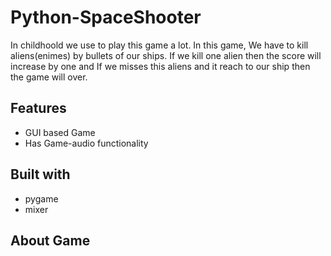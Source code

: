 # Python-SpaceShooter
In childhoold we use to play this game a lot. In this game, We have to kill aliens(enimes) by bullets of our ships. If we kill one alien then the score will increase by one and If we misses this aliens and it reach to our ship then the game will over.

## Features

- GUI based Game
- Has Game-audio functionality

## Built with

- pygame
- mixer

## About Game 

